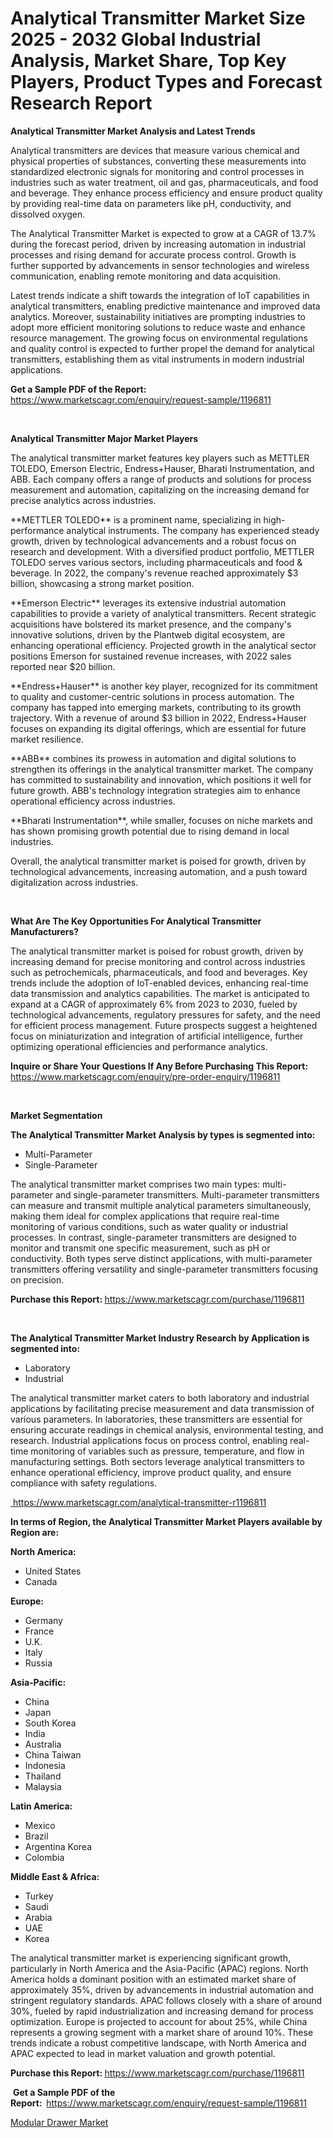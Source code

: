 <p><h1>Analytical Transmitter Market Size 2025 - 2032 Global Industrial Analysis, Market Share, Top Key Players, Product Types and Forecast Research Report</h1></p><p><strong>Analytical Transmitter Market Analysis and Latest Trends</strong></p>
<p><p>Analytical transmitters are devices that measure various chemical and physical properties of substances, converting these measurements into standardized electronic signals for monitoring and control processes in industries such as water treatment, oil and gas, pharmaceuticals, and food and beverage. They enhance process efficiency and ensure product quality by providing real-time data on parameters like pH, conductivity, and dissolved oxygen.</p><p>The Analytical Transmitter Market is expected to grow at a CAGR of 13.7% during the forecast period, driven by increasing automation in industrial processes and rising demand for accurate process control. Growth is further supported by advancements in sensor technologies and wireless communication, enabling remote monitoring and data acquisition. </p><p>Latest trends indicate a shift towards the integration of IoT capabilities in analytical transmitters, enabling predictive maintenance and improved data analytics. Moreover, sustainability initiatives are prompting industries to adopt more efficient monitoring solutions to reduce waste and enhance resource management. The growing focus on environmental regulations and quality control is expected to further propel the demand for analytical transmitters, establishing them as vital instruments in modern industrial applications.</p></p>
<p><strong>Get a Sample PDF of the Report:&nbsp;</strong> <a href="https://www.marketscagr.com/enquiry/request-sample/1196811?utm_campaign=2468&utm_medium=2&utm_source=Github&utm_content=ia&utm_term=05032025&utm_id=analytical-transmitter">https://www.marketscagr.com/enquiry/request-sample/1196811</a></p>
<p>&nbsp;</p>
<p><strong>Analytical Transmitter Major Market Players</strong></p>
<p><p>The analytical transmitter market features key players such as METTLER TOLEDO, Emerson Electric, Endress+Hauser, Bharati Instrumentation, and ABB. Each company offers a range of products and solutions for process measurement and automation, capitalizing on the increasing demand for precise analytics across industries.</p><p>**METTLER TOLEDO** is a prominent name, specializing in high-performance analytical instruments. The company has experienced steady growth, driven by technological advancements and a robust focus on research and development. With a diversified product portfolio, METTLER TOLEDO serves various sectors, including pharmaceuticals and food & beverage. In 2022, the company's revenue reached approximately $3 billion, showcasing a strong market position.</p><p>**Emerson Electric** leverages its extensive industrial automation capabilities to provide a variety of analytical transmitters. Recent strategic acquisitions have bolstered its market presence, and the company's innovative solutions, driven by the Plantweb digital ecosystem, are enhancing operational efficiency. Projected growth in the analytical sector positions Emerson for sustained revenue increases, with 2022 sales reported near $20 billion.</p><p>**Endress+Hauser** is another key player, recognized for its commitment to quality and customer-centric solutions in process automation. The company has tapped into emerging markets, contributing to its growth trajectory. With a revenue of around $3 billion in 2022, Endress+Hauser focuses on expanding its digital offerings, which are essential for future market resilience.</p><p>**ABB** combines its prowess in automation and digital solutions to strengthen its offerings in the analytical transmitter market. The company has committed to sustainability and innovation, which positions it well for future growth. ABB's technology integration strategies aim to enhance operational efficiency across industries.</p><p>**Bharati Instrumentation**, while smaller, focuses on niche markets and has shown promising growth potential due to rising demand in local industries.</p><p>Overall, the analytical transmitter market is poised for growth, driven by technological advancements, increasing automation, and a push toward digitalization across industries.</p></p>
<p>&nbsp;</p>
<p><strong>What Are The Key Opportunities For Analytical Transmitter Manufacturers?</strong></p>
<p><p>The analytical transmitter market is poised for robust growth, driven by increasing demand for precise monitoring and control across industries such as petrochemicals, pharmaceuticals, and food and beverages. Key trends include the adoption of IoT-enabled devices, enhancing real-time data transmission and analytics capabilities. The market is anticipated to expand at a CAGR of approximately 6% from 2023 to 2030, fueled by technological advancements, regulatory pressures for safety, and the need for efficient process management. Future prospects suggest a heightened focus on miniaturization and integration of artificial intelligence, further optimizing operational efficiencies and performance analytics.</p></p>
<p><strong>Inquire or Share Your Questions If Any Before Purchasing This Report:</strong> <a href="https://www.marketscagr.com/enquiry/pre-order-enquiry/1196811?utm_campaign=2468&utm_medium=2&utm_source=Github&utm_content=ia&utm_term=05032025&utm_id=analytical-transmitter">https://www.marketscagr.com/enquiry/pre-order-enquiry/1196811</a></p>
<p>&nbsp;</p>
<p><strong>Market Segmentation</strong></p>
<p><strong>The Analytical Transmitter Market Analysis by types is segmented into:</strong></p>
<p><ul><li>Multi-Parameter</li><li>Single-Parameter</li></ul></p>
<p><p>The analytical transmitter market comprises two main types: multi-parameter and single-parameter transmitters. Multi-parameter transmitters can measure and transmit multiple analytical parameters simultaneously, making them ideal for complex applications that require real-time monitoring of various conditions, such as water quality or industrial processes. In contrast, single-parameter transmitters are designed to monitor and transmit one specific measurement, such as pH or conductivity. Both types serve distinct applications, with multi-parameter transmitters offering versatility and single-parameter transmitters focusing on precision.</p></p>
<p><strong>Purchase this Report:&nbsp;</strong><a href="https://www.marketscagr.com/purchase/1196811?utm_campaign=2468&utm_medium=2&utm_source=Github&utm_content=ia&utm_term=05032025&utm_id=analytical-transmitter">https://www.marketscagr.com/purchase/1196811</a></p>
<p>&nbsp;</p>
<p><strong>The Analytical Transmitter Market Industry Research by Application is segmented into:</strong></p>
<p><ul><li>Laboratory</li><li>Industrial</li></ul></p>
<p><p>The analytical transmitter market caters to both laboratory and industrial applications by facilitating precise measurement and data transmission of various parameters. In laboratories, these transmitters are essential for ensuring accurate readings in chemical analysis, environmental testing, and research. Industrial applications focus on process control, enabling real-time monitoring of variables such as pressure, temperature, and flow in manufacturing settings. Both sectors leverage analytical transmitters to enhance operational efficiency, improve product quality, and ensure compliance with safety regulations.</p></p>
<p><a href="https://www.marketscagr.com/analytical-transmitter-r1196811?utm_campaign=2468&utm_medium=2&utm_source=Github&utm_content=ia&utm_term=05032025&utm_id=analytical-transmitter">&nbsp;https://www.marketscagr.com/analytical-transmitter-r1196811</a></p>
<p><strong>In terms of Region, the Analytical Transmitter Market Players available by Region are:</strong></p>
<p>
    <p> <strong> North America: </strong>
        <ul>
            <li>United States</li>
            <li>Canada</li>
        </ul>
        </p> 
    <p> <strong> Europe: </strong>
        <ul>
            <li>Germany</li>
            <li>France</li>
            <li>U.K.</li>
            <li>Italy</li>
            <li>Russia</li>
        </ul>
        </p> 
    <p> <strong> Asia-Pacific: </strong>
        <ul>
            <li>China</li>
            <li>Japan</li>
            <li>South Korea</li>
            <li>India</li>
            <li>Australia</li>
            <li>China Taiwan</li>
            <li>Indonesia</li>
            <li>Thailand</li>
            <li>Malaysia</li>
        </ul>
        </p> 
    <p> <strong> Latin America: </strong>
        <ul>
            <li>Mexico</li>
            <li>Brazil</li>
            <li>Argentina Korea</li>
            <li>Colombia</li>
        </ul>
        </p> 
    <p> <strong> Middle East & Africa: </strong>
        <ul>
            <li>Turkey</li>
            <li>Saudi</li>
            <li>Arabia</li>
            <li>UAE</li>
            <li>Korea</li>
        </ul>
    </p>
    </p>
<p><p>The analytical transmitter market is experiencing significant growth, particularly in North America and the Asia-Pacific (APAC) regions. North America holds a dominant position with an estimated market share of approximately 35%, driven by advancements in industrial automation and stringent regulatory standards. APAC follows closely with a share of around 30%, fueled by rapid industrialization and increasing demand for process optimization. Europe is projected to account for about 25%, while China represents a growing segment with a market share of around 10%. These trends indicate a robust competitive landscape, with North America and APAC expected to lead in market valuation and growth potential.</p></p>
<p><strong>Purchase this Report: </strong><a href="https://www.marketscagr.com/purchase/1196811?utm_campaign=2468&utm_medium=2&utm_source=Github&utm_content=ia&utm_term=05032025&utm_id=analytical-transmitter">https://www.marketscagr.com/purchase/1196811</a></p>
<p>&nbsp;<strong>Get a Sample PDF of the Report:&nbsp;&nbsp;</strong><a href="https://www.marketscagr.com/enquiry/request-sample/1196811?utm_campaign=2468&utm_medium=2&utm_source=Github&utm_content=ia&utm_term=05032025&utm_id=analytical-transmitter">https://www.marketscagr.com/enquiry/request-sample/1196811</a></p>
<p><strong></strong></p>
<p><p><a href="https://github.com/leopardmicheal7019/Market-Research-Report-List-1/blob/main/modular-drawer-market.md?utm_campaign=2468&utm_medium=2&utm_source=Github&utm_content=ia&utm_term=05032025&utm_id=analytical-transmitter">Modular Drawer Market</a></p></p>